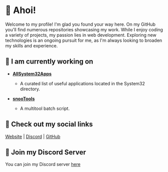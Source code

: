 # 👋 Ahoi!

Welcome to my profile! I'm glad you found your way here. On my GitHub you'll find numerous repositories showcasing my work. While I enjoy coding a variety of projects, my passion lies in web development. Exploring new technologies is an ongoing pursuit for me, as I'm always looking to broaden my skills and experience.

## 🚀 I am currently working on

- **[AllSystem32Apps](https://github.com/snoopti/AllSystem32Apps)**

  - A curated list of useful applications located in the System32 directory.

- **[snooTools](https://github.com/snoopti/snooTools)**
  - A multitool batch script.

## 🔗 Check out my social links

[Website](https://snoopti.de) | [Discord](https://snoopti.de/discord) | [GitHub](https://snoopti.de/github)

## 💬 Join my Discord Server

You can join my Discord server [here](https://snoopti.de/discord)
